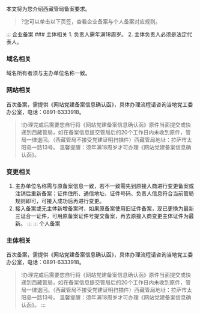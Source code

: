 本文将为您介绍西藏管局备案要求。
>?您可以单击以下页签，查看企业备案与个人备案对应规则。

<dx-tabs>
::: 企业备案
### 主体相关
1. 负责人需年满18周岁。
2. 主体负责人必须是法定代表人。

### 域名相关
域名所有者须与主办单位名称一致。

### 网站相关
首次备案，需提供《网站党建备案信息确认函》，具体办理流程请咨询当地党工委办公室，电话：0891-6333918。
>!办理完成后需要您自行将《网站党建备案信息确认函》原件当面提交或快递到西藏管局，如在备案信息提交管局后的20个工作日内未收到原件，管局一律退回。（西藏管局不接受党建证明扫描件）西藏管局地址：拉萨市太阳岛一路13号。
温馨提醒：须年满18周岁才可办理《网站党建备案信息确认函》。

### 变更相关
1. 主办单位名称需与原备案信息一致，若不一致需先到原接入商进行变更备案或注销后重新备案；证件住所、通信地址、证件号码、负责人信息符合当前管局规则即可，可接入成功后再进行变更。
2. 接入备案或无主体新增备案时，如果原备案使用旧证件备案，现已更换为最新三证合一证件，可用原备案证件号提交备案，再去原接入商变更主体证件为最新。
:::
::: 个人备案
### 主体相关
首次备案，需提供《网站党建备案信息确认函》，具体办理流程请咨询当地党工委办公室，电话：0891-6333918。
>!办理完成后需要您自行将《网站党建备案信息确认函》原件当面提交或快递到西藏管局，如在备案信息提交管局后的20个工作日内未收到原件，管局一律退回。（西藏管局不接受党建证明扫描件）西藏管局地址：拉萨市太阳岛一路13号。
>温馨提醒：须年满18周岁才可办理《网站党建备案信息确认函》。
:::
</dx-tabs>

